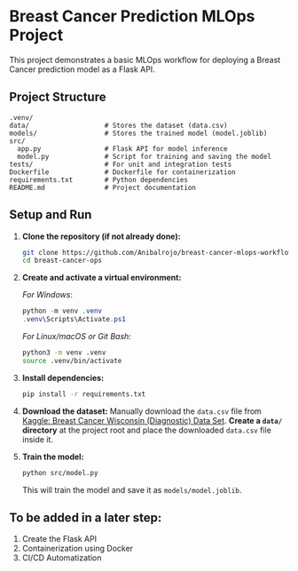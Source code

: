 # Breast Cancer Prediction MLOps Project

This project demonstrates a basic MLOps workflow for deploying a Breast Cancer prediction model as a Flask API.

## Project Structure

```
.venv/
data/                   # Stores the dataset (data.csv)
models/                 # Stores the trained model (model.joblib)
src/
  app.py                # Flask API for model inference
  model.py              # Script for training and saving the model
tests/                  # For unit and integration tests
Dockerfile              # Dockerfile for containerization
requirements.txt        # Python dependencies
README.md               # Project documentation
```

## Setup and Run

1.  **Clone the repository (if not already done):**
    ```bash
    git clone https://github.com/Anibalrojo/breast-cancer-mlops-workflowy
    cd breast-cancer-ops
    ```

2.  **Create and activate a virtual environment:**
    
    *For Windows*:
    ```powershell
    python -m venv .venv
    .venv\Scripts\Activate.ps1
    ```

    *For Linux/macOS or Git Bash:*
    ```bash
    python3 -m venv .venv
    source .venv/bin/activate
    ```

3.  **Install dependencies:**
    ```bash
    pip install -r requirements.txt
    ```

4.  **Download the dataset:**
    Manually download the `data.csv` file from [Kaggle: Breast Cancer Wisconsin (Diagnostic) Data Set](https://www.kaggle.com/datasets/uciml/breast-cancerwisconsin-data).
    **Create a `data/` directory** at the project root and place the downloaded `data.csv` file inside it.

5.  **Train the model:**
    ```bash
    python src/model.py
    ```
    This will train the model and save it as `models/model.joblib`.

## To be added in a later step:
1. Create the Flask API
2. Containerization using Docker
3. CI/CD Automatization
